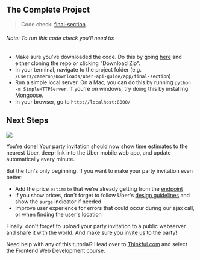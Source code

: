 ## The Complete Project

> Code check: [final-section](https://github.com/Thinkful/uber-api-guide/tree/master/app/final-section)

###### Note: To run this code check you'll need to:
- Make sure you've downloaded the code. Do this by going [here](https://github.com/Thinkful/uber-api-guide) and either cloning the repo or clicking "Download Zip".
- In your terminal, navigate to the project folder (e.g. `/Users/cameron/Downloads/uber-api-guide/app/final-section`)
- Run a simple local server. On a Mac, you can do this by running `python -m SimpleHTTPServer`. If you're on windows, try doing this by installing [Mongoose](https://code.google.com/p/mongoose/).
- In your browser, go to `http://localhost:8000/`

## Next Steps

[![](http://i.imgur.com/8rBPali.gif)](http://thinkful.com/learn/uber-api)

You're done! Your party invitation should now show time estimates to the nearest Uber, deep-link into the Uber mobile web app, and update automatically every minute.

But the fun's only beginning. If you want to make your party invitation even better:

- Add the price `estimate` that we're already getting from the [endpoint](https://developer.uber.com/v1/endpoints/#price-estimates?utm_source=thinkful&utm_campaign=party-invite-guide&utm_medium=link)
- If you show prices, don't forget to follow Uber's [design guidelines](https://developer.uber.com/v1/design-guidelines/?utm_source=thinkful&utm_campaign=party-invite-guide&utm_medium=link) and show the `surge` indicator if needed
- Improve user experience for errors that could occur during our ajax call, or when finding the user's location

Finally: don't forget to upload your party invitation to a public webserver and share it with the world. And make sure you [invite us](http://twitter.com/thinkful) to the party!

Need help with any of this tutorial? Head over to [Thinkful.com](http://thinkful.com) and select the Frontend Web Development course.